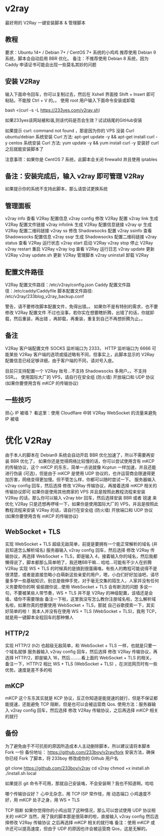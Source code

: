# v2ray
最好用的 V2Ray 一键安装脚本 &amp; 管理脚本

## 教程

要求：Ubuntu 14+ / Debian 7+ / CentOS 7+ 系统的小鸡鸡
推荐使用 Debian 9 系统，脚本会自动启用 BBR 优化。
备注：不推荐使用 Debian 8 系统，因为 Caddy 申请证书可能会出现一些莫名其妙的问题

## 安装 V2Ray
输入下面命令回车，你可以复制过去，然后在 Xshell 界面按 Shift + Insert 即可粘贴，不能按 Ctrl + V 的。。
使用 root 用户输入下面命令安装或卸载

bash <(curl -s -L https://233yes.com/v2ray.sh)

如果233yes该网站被和谐,则该代码是否会生效？试试结尾的GitHub安装

如果提示 curl: command not found ，那是因为你的 VPS 没装 Curl
ubuntu/debian 系统安装 Curl 方法: apt-get update -y && apt-get install curl -y
centos 系统安装 Curl 方法: yum update -y && yum install curl -y
安装好 curl 之后就能安装脚本了

注意事项：如果你是 CentOS 7 系统，此脚本会关闭 firewalld 并且使用 iptables
## 备注：安装完成后，输入 v2ray 即可管理 V2Ray
如果提示你的系统不支持此脚本，那么请尝试更换系统


## 管理面板
v2ray info 查看 V2Ray 配置信息 
v2ray config 修改 V2Ray 配置 
v2ray link 生成 V2Ray 配置文件链接 
v2ray infolink 生成 V2Ray 配置信息链接 
v2ray qr 生成 V2Ray 配置二维码链接 
v2ray ss 修改 Shadowsocks 配置 
v2ray ssinfo 查看 Shadowsocks 配置信息 
v2ray ssqr 生成 Shadowsocks 配置二维码链接 
v2ray status 查看 V2Ray 运行状态 
v2ray start 启动 V2Ray 
v2ray stop 停止 V2Ray 
v2ray restart 重启 V2Ray 
v2ray log 查看 V2Ray 运行日志 
v2ray update 更新 V2Ray
v2ray update.sh 更新 V2Ray 管理脚本
v2ray uninstall 卸载 V2Ray

## 配置文件路径

V2Ray 配置文件路径：/etc/v2ray/config.json
Caddy 配置文件路径：/etc/caddy/Caddyfile
脚本配置文件路径: /etc/v2ray/233blog_v2ray_backup.conf

警告，请不要修改脚本配置文件，免得出错。。
如果你不是有特别的需求，也不要修改 V2Ray 配置文件
不过也没事，若你实在想要瞎折腾，出错了的话，你就卸载，然后重装，再出错 ，再卸载，再重装，重复到自己不再想折腾为止。。

## 备注

V2Ray 客户端配置文件 SOCKS 监听端口为 2333， HTTP 监听端口为 6666
可能某些 V2Ray 客户端的选项或描述略有不同，但事实上，此脚本显示的 V2Ray 配置信息已经足够详细，由于客户端的不同，请对号入座。

目前只支持配置一个 V2Ray 账号…不支持 Shadowsocks 多用户。。不支持 SSR。。
使用国际大厂的 VPS，请自行在安全组 (防火墙) 开放端口和 UDP 协议 (如果你要使用含有 mKCP 的传输协议)

## 一些技巧
担心 IP 被墙？
看这里：使用 Cloudflare 中转 V2Ray WebSocket 的流量来避免 IP 被墙

# 优化 V2Ray
由于本人的脚本在 Debian9 系统会自动开启 BBR 优化加速了，所以不需要再安装 BBR 优化了，
如果你还是觉得网络比较慢的话，你可以尝试使用含有 mKCP 的传输协议，这个 mKCP 的东东，简单一点说就像 Kcptun 一样加速，并且还能进行伪装 (可选)，但是由于 mKCP 是使用 UDP 协议的，也许运营商会限速得更加厉害，网络变得更加慢。但不管怎么样，你都可以随时尝试一下。
服务器输入 v2ray config 回车，然后选择 修改 V2Ray 传输协议，再接着选择 mKCP 相关的传输协议即可
如果你是使用其他商家的 VPS 并且是按照此教程流程来安装 V2Ray 的话，那么你可以输入 v2ray bbr 回车，然后选择安装 BBR 或者 锐速 来优化 V2Ray
只是还想再啰嗦一下，如果你是使用国际大厂的 VPS，并且是按照此教程流程来安装 V2Ray 的话，请自行在安全组 (防火墙) 开放端口和 UDP 协议 (如果你要使用含有 mKCP 的传输协议)

## WebSocket + TLS
实现 WebSocket + TLS 超级无敌简单，前提是要拥有一个能正常解析的域名 (并且知道怎么解析域名)
服务器输入 v2ray config 回车，然后选择 修改 V2Ray 传输协议，再选择 WebSocket + TLS，即是输入 4，接着输入你的域名，然后我都懒得说了，脚本都那么简单明了，我还瞎BB干嘛…
哈哈…可能有不少人在折腾 V2Ray 实现 WS + TLS 的时候真的是搞到很蛋痛咯，有些人的教程可能说得不是很清楚，或者是直接忽略小白萌新这些亲爱的用户，嗯，小白们好好加油吧，请尽量多学一些基础知识，别总是做伸手党，对于毫无交集的陌生人，人家并没有任何义务要帮你的啊
偷偷跟你说…使用 WebSocket + TLS 会有断流的问题
多说一句，不要被某些人带节奏，WS + TLS 并不是 V2Ray 的神级配置，该墙还是会墙，墙你不需要理由
备注一下啦，这里我没写怎么教你注册域名啦，怎么解析域名啦，如果你真的想要使用 WebSocket + TLS，那就 自己谷歌摸索一下，其实好简单的啦！
我本人并没有在使用 WS + TLS (WebSocket + TLS)，我用 TCP，就是用一键脚本全程回车的那种懒人

## HTTP/2
实现 HTTP/2 (h2) 也超级无敌简单，和 WebSocket + TLS 一样，也就是只要一个域名就够
服务器输入 v2ray config 回车，然后选择 修改 V2Ray 传输协议，再选择 HTTP/2，即是输入 16，然后………看上面的 WebSocket + TLS 的相关。
备注一下，HTTP/2 相比 WS + TLS (WebSocket + TLS) ，在浏览网页时有一些优势。速度是差不多的啦

## mKCP
mKCP 这个东东其实就是 KCP 协议，反正你知道是能提速的就行，但是不保证都能提速，还能避免 TCP 阻断，但是也可以会被运营商 Qos.
使用方法：服务器输入 v2ray config 回车，然后选择 修改 V2Ray 传输协议，之后再选择 mKCP 相关的就行

## 备份
为了避免由于不可抗拒的原因所造成本人主动删除脚本，所以建议请将本脚本 Fork 一份
备份地址： https://github.com/233boy/v2ray/fork
安装方法，确保你已经 Fork 了脚本，将 233boy 修改成你的 Github 用户名

git clone https://github.com/233boy/v2ray
cd v2ray
chmod +x install.sh
./install.sh local

如果提示 git 命令不可用，那就自己安装咯，不会安装啊？我也不知道啊。哈哈


哪个传输协议好？
心中无杂念，用 TCP
ISP 常作怪，用 动态端口
小鸡速度不好，用 mKCP
处子之身，用 WS + TLS


TCP 阻断
如果你觉得你的小鸡出现了这种情况，那么可以尝试使用 UDP 协议相关的 mKCP
当然，用了我的脚本那是很简单的啦，直接输入 v2ray config 然后选择修改 V2Ray 传输协议
之后再选择 mKCP 相关的就行咯
备注：使用 mKCP 或许还可以提高速度，但由于 UDP 的原因也许会被运营商 Qos，这是无解的。
